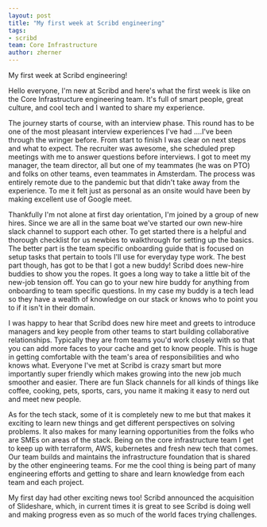 ```yaml
---
layout: post
title: "My first week at Scribd engineering"
tags:
- scribd
team: Core Infrastructure
author: zherner
---
```



My first week at Scribd engineering!

Hello everyone, I'm new at Scribd and here's what the first week is like on the Core Infrastructure engineering team. It's full of smart people, great culture, and cool tech and I wanted to share my experience.

The journey starts of course, with an interview phase. This round has to be one of the most pleasant interview experiences I've had ….I've been through the wringer before. From start to finish I was clear on next steps and what to expect. The recruiter was awesome, she scheduled prep meetings with me to answer questions before interviews. I got to meet my manager, the team director, all but one of my teammates (he was on PTO) and folks on other teams, even teammates in Amsterdam. The process was entirely remote due to the pandemic but that didn't take away from the experience. To me it felt just as personal as an onsite would have been by making excellent use of Google meet.

Thankfully I'm not alone at first day orientation, I'm joined by a group of new hires. Since we are all in the same boat we've started our own new-hire slack channel to support each other. To get started there is a helpful and thorough checklist for us newbies to walkthrough for setting up the basics. The better part is the team specific onboarding guide that is focused on setup tasks that pertain to tools I'll use for everyday type work. The best part though, has got to be that I got a new buddy! Scribd does new-hire buddies to show you the ropes. It goes a long way to take a little bit of the new-job tension off. You can go to your new hire buddy for anything from onboarding to team specific questions. In my case my buddy is a tech lead so they have a wealth of knowledge on our stack or knows who to point you to if it isn't in their domain.

I was happy to hear that Scribd does new hire meet and greets to introduce managers and key people from other teams to start building collaborative relationships. Typically they are from teams you'd work closely with so that you can add more faces to your cache and get to know people. This is huge in getting comfortable with the team's area of responsibilities and who knows what. Everyone I've met at Scribd is crazy smart but more importantly super friendly which makes growing into the new job much smoother and easier. There are fun Slack channels for all kinds of things like coffee, cooking, pets, sports, cars, you name it making it easy to nerd out and meet new people.

As for the tech stack, some of it is completely new to me but that makes it exciting to learn new things and get different perspectives on solving problems. It also makes for many learning opportunities from the folks who are SMEs on areas of the stack. Being on the core infrastructure team I get to keep up with terraform, AWS, kubernetes and fresh new tech that comes. Our team builds and maintains the infrastructure foundation that is shared by the other engineering teams. For me the cool thing is being part of many engineering efforts and getting to share and learn knowledge from each team and each project.

My first day had other exciting news too! Scribd announced the acquisition of Slideshare, which, in current times it is great to see Scribd is doing well and making progress even as so much of the world faces trying challenges.
